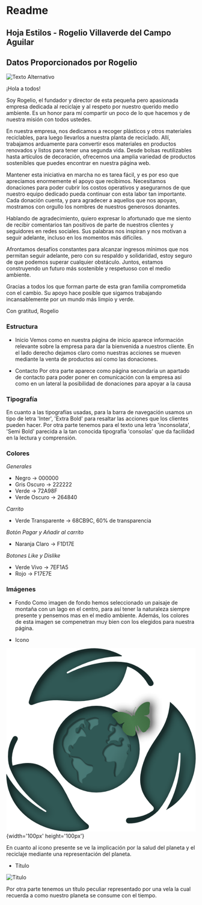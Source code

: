 # Readme #

## Hoja Estilos - Rogelio Villaverde del Campo Aguilar ##

## Datos Proporcionados por Rogelio ##
![Texto Alternativo](https://i.kym-cdn.com/entries/icons/original/000/047/264/josh_hutcherson_whistle.jpg)

¡Hola a todos!

Soy Rogelio, el fundador y director de esta pequeña pero apasionada empresa dedicada al reciclaje y al respeto por nuestro querido medio ambiente. Es un honor para mí compartir un poco de lo que hacemos y de nuestra misión con todos ustedes.

En nuestra empresa, nos dedicamos a recoger plásticos y otros materiales reciclables, para luego llevarlos a nuestra planta de reciclado. Allí, trabajamos arduamente para convertir esos materiales en productos renovados y listos para tener una segunda vida. Desde bolsas reutilizables hasta artículos de decoración, ofrecemos una amplia variedad de productos sostenibles que puedes encontrar en nuestra página web.

Mantener esta iniciativa en marcha no es tarea fácil, y es por eso que apreciamos enormemente el apoyo que recibimos. Necesitamos donaciones para poder cubrir los costos operativos y asegurarnos de que nuestro equipo dedicado pueda continuar con esta labor tan importante. Cada donación cuenta, y para agradecer a aquellos que nos apoyan, mostramos con orgullo los nombres de nuestros generosos donantes.

Hablando de agradecimiento, quiero expresar lo afortunado que me siento de recibir comentarios tan positivos de parte de nuestros clientes y seguidores en redes sociales. Sus palabras nos inspiran y nos motivan a seguir adelante, incluso en los momentos más difíciles.

Afrontamos desafíos constantes para alcanzar ingresos mínimos que nos permitan seguir adelante, pero con su respaldo y solidaridad, estoy seguro de que podemos superar cualquier obstáculo. Juntos, estamos construyendo un futuro más sostenible y respetuoso con el medio ambiente.

Gracias a todos los que forman parte de esta gran familia comprometida con el cambio. Su apoyo hace posible que sigamos trabajando incansablemente por un mundo más limpio y verde.

Con gratitud,
Rogelio

### Estructura ###

- Inicio 
Vemos como en nuestra página de inicio aparece información relevante sobre la empresa para dar la bienvenida a nuestros cliente. 
En el lado derecho dejamos claro como nuestras acciones se mueven mediante la venta de productos así como las donaciones.

- Contacto 
Por otra parte aparece como página secundaria un apartado de contacto para poder poner en comunicación con la empresa así como en un lateral la posibilidad de donaciones para apoyar a la causa 

### Tipografía ###

En cuanto a las tipografías usadas, para la barra de navegación usamos un tipo de letra 'Inter', 'Extra Bold' para resaltar las acciones que los clientes pueden hacer.
Por otra parte tenemos para el texto una letra 'inconsolata',  'Semi Bold' parecida a la tan conocida tipografía 'consolas' que da facilidad en la lectura y comprensión.

### Colores ###
*Generales*
- Negro -> 000000
- Gris Oscuro -> 222222
- Verde -> 72A98F
- Verde Oscuro -> 264840

*Carrito*
- Verde Transparente -> 68CB9C, 60% de transparencia

*Botón Pagar y Añadir al carrito*
- Naranja Claro -> F1D17E

*Botones Like y Dislike*
- Verde Vivo -> 7EF1A5
- Rojo -> F17E7E

### Imágenes ###
- Fondo
Como imagen de fondo hemos seleccionado un paisaje de montaña con un lago en el centro, para así tener la naturaleza siempre presente y pensemos mas en el medio ambiente. Además, los colores de esta imagen se compenetran muy bien con los elegidos para nuestra página.

- Icono 

![Texto Alternativo](https://github.com/dgonrom2803/DIWEB/blob/master/Tema%20-%204/Actividades/NightmareProductions/images/economia-circolare.png){width='100px' height='100px'}

En cuanto al icono presente se ve la implicación por la salud del planeta y el reciclaje mediante una representación del planeta. 

- Título 

![Titulo](https://www.biosaveplasticfree.it/wp-content/uploads/2021/07/logo-verde-300x181.png)

Por otra parte tenemos un título peculiar representado por una vela la cual recuerda a como nuestro planeta se consume con el tiempo. 

